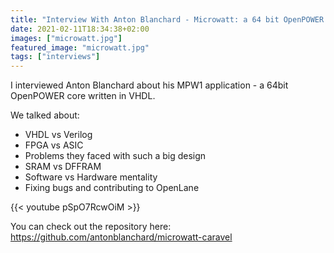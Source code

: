 ```yaml
---
title: "Interview With Anton Blanchard - Microwatt: a 64 bit OpenPOWER core, VHDL and OpenLane"
date: 2021-02-11T18:34:38+02:00
images: ["microwatt.jpg"]
featured_image: "microwatt.jpg"
tags: ["interviews"]
---
```


I interviewed Anton Blanchard about his MPW1 application - a 64bit OpenPOWER core written in VHDL.

We talked about:

* VHDL vs Verilog
* FPGA vs ASIC
* Problems they faced with such a big design
* SRAM vs DFFRAM
* Software vs Hardware mentality
* Fixing bugs and contributing to OpenLane


{{< youtube pSpO7RcwOiM >}}

You can check out the repository here: https://github.com/antonblanchard/microwatt-caravel
